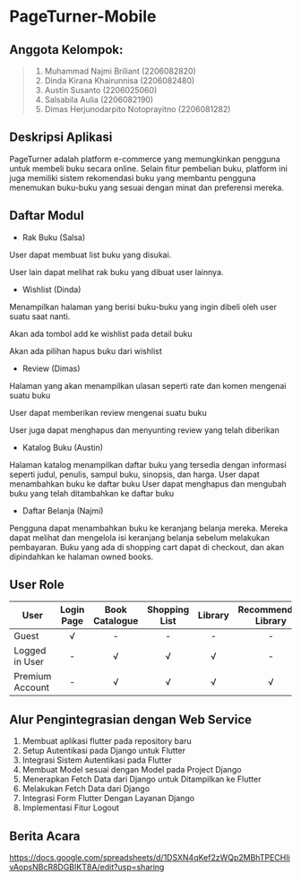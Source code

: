# PageTurner-Mobile

## Anggota Kelompok:

> 1. Muhammad Najmi Briliant (2206082820)
> 2. Dinda Kirana Khairunnisa (2206082480)
> 3. Austin Susanto (2206025060)
> 4. Salsabila Aulia (2206082190)
> 5. Dimas Herjunodarpito Notoprayitno (2206081282)

## Deskripsi Aplikasi

PageTurner adalah platform e-commerce yang memungkinkan pengguna untuk membeli buku secara online. Selain fitur pembelian buku, platform ini juga memiliki sistem rekomendasi buku yang membantu pengguna menemukan buku-buku yang sesuai dengan minat dan preferensi mereka.

## Daftar Modul

- Rak Buku (Salsa)

User dapat membuat list buku yang disukai.

User lain dapat melihat rak buku yang dibuat user lainnya.

- Wishlist (Dinda)

Menampilkan halaman yang berisi buku-buku yang ingin dibeli oleh user suatu saat nanti.

Akan ada tombol add ke wishlist pada detail buku

Akan ada pilihan hapus buku dari wishlist

- Review (Dimas)

Halaman yang akan menampilkan ulasan seperti rate dan komen mengenai suatu buku

User dapat memberikan review mengenai suatu buku

User juga dapat menghapus dan menyunting review yang telah diberikan

- Katalog Buku (Austin)

Halaman katalog menampilkan daftar buku yang tersedia dengan informasi seperti judul, penulis, sampul buku, sinopsis, dan harga.
User dapat menambahkan buku ke daftar buku
User dapat menghapus dan mengubah buku yang telah ditambahkan ke daftar buku

- Daftar Belanja (Najmi)

Pengguna dapat menambahkan buku ke keranjang belanja mereka. Mereka dapat melihat dan mengelola isi keranjang belanja sebelum melakukan pembayaran. Buku yang ada di shopping cart dapat di checkout, dan akan dipindahkan ke halaman owned books.
  
## User Role
| User            | Login Page | Book Catalogue | Shopping List | Library | Recommended Library | Review | Wishlist | 
| --------------- | :-------: | :------------: | :-----------: | :-----: | :------------------: | :----: | :------: |
| Guest           |     √     |       -        |       -       |    -    |          -           |   -    |    -    | 
| Logged in User  |     -     |       √        |       √       |    √    |          -           |   √    |    -     | 
| Premium Account |     -     |       √        |       √       |    √    |          √           |   √    |    √     |
  
## Alur Pengintegrasian dengan Web Service
1. Membuat aplikasi flutter pada repository baru
2. Setup Autentikasi pada Django untuk Flutter
3. Integrasi Sistem Autentikasi pada Flutter
4. Membuat Model sesuai dengan Model pada Project Django
5. Menerapkan Fetch Data dari Django untuk Ditampilkan ke Flutter
6. Melakukan Fetch Data dari Django
7. Integrasi Form Flutter Dengan Layanan Django
8. Implementasi Fitur Logout 

## Berita Acara
https://docs.google.com/spreadsheets/d/1DSXN4qKef2zWQp2MBhTPECHIivAopsNBcR8DGBIKT8A/edit?usp=sharing
